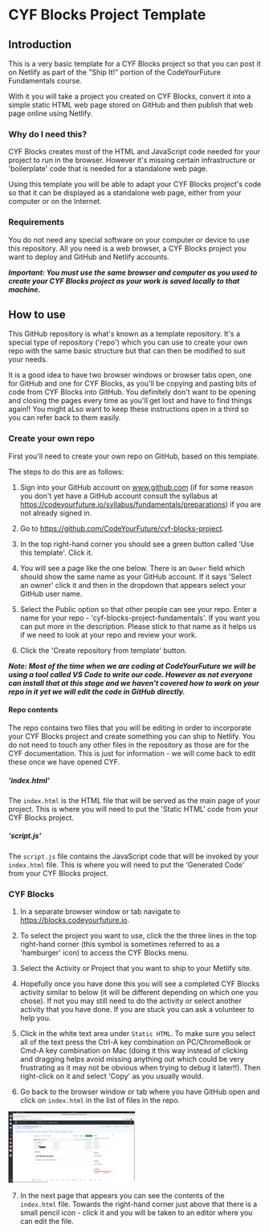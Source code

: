 # CYF Blocks Project Template

## Introduction

This is a very basic template for a CYF Blocks project so that you can post it on Netlify as part of the "Ship It!" portion of the CodeYourFuture Fundamentals course.

With it you will take a project you created on CYF Blocks, convert it into a simple static HTML web page stored on GitHub and then publish that web page online using Netlify.

### Why do I need this?

CYF Blocks creates most of the HTML and JavaScript code needed for your project to run in the browser. However it's missing certain infrastructure or 'boilerplate' code that is needed for a standalone web page.

Using this template you will be able to adapt your CYF Blocks project's code so that it can be displayed as a standalone web page, either from your computer or on the Internet.

### Requirements

You do not need any special software on your computer or device to use this repository. All you need is a web browser, a CYF Blocks project you want to deploy and GitHub and Netlify accounts.

***Important: You *must* use the same browser and computer as you used to create your CYF Blocks project as your work is saved locally to that machine.***

## How to use

This GitHub repository is what's known as a template repository. It's a special type of repository ('repo') which you can use to create your own repo with the same basic structure but that can then be modified to suit your needs.

It is a good idea to have two browser windows or browser tabs open, one for GitHub and one for CYF Blocks, as you'll be copying and pasting bits of code from CYF Blocks into GitHub. You definitely don't want to be opening and closing the pages every time as you'll get lost and have to find things again!! You might aLso want to keep these instructions open in a third so you can refer back to them easily.
### Create your own repo

First you'll need to create your own repo on GitHub, based on this template.

The steps to do this are as follows:

1. Sign into your GitHub account on www.github.com (if for some reason you don't yet have a GitHub account consult the syllabus at https://codeyourfuture.io/syllabus/fundamentals/preparations) if you are not already signed in.
2. Go to https://github.com/CodeYourFuture/cyf-blocks-project.
3. In the top right-hand corner you should see a green button called 'Use this template'. Click it.


4. You will see a page like the one below. There is an `Owner` field which should show the same name as your GitHub account. If it says 'Select an owner' click it and then in the dropdown that appears select your GitHub user name.


5. Select the Public option so that other people can see your repo. Enter a name for your repo - 'cyf-blocks-project-fundamentals'. If you want you can put more in the description. Please stick to that name as it helps us if we need to look at your repo and review your work.
6. Click the 'Create repository from template' button.

***Note: Most of the time when we are coding at CodeYourFuture we will be using a tool called VS Code to write our code. However as not everyone can install that at this stage and we haven't covered how to work on your repo in it yet we will edit the code in GitHub directly.***

#### Repo contents

The repo contains two files that you will be editing in order to incorporate your CYF Blocks project and create something you can ship to Netlify. You do not need to touch any other files in the repository as those are for the CYF documentation. This is just for information - we will come back to edit these once we have opened CYF.
##### 'index.html'

The `index.html` is the HTML file that will be served as the main page of your project. This is where you will need to put the 'Static HTML' code from your CYF Blocks project.

##### 'script.js'

The `script.js` file contains the JavaScript code that will be invoked by your `index.html` file. This is where you will need to put the 'Generated Code' from your CYF Blocks project.

### CYF Blocks

1. In a separate browser window or tab navigate to https://blocks.codeyourfuture.io.
2. To select the project you want to use, click the the three lines in the top right-hand corner (this symbol is sometimes referred to as a 'hamburger' icon) to access the CYF Blocks menu.
3. Select the Activity or Project that you want to ship to your Metlify site.
4. Hopefully once you have done this you will see a completed CYF Blocks activity similar to below (it will be different depending on which one you chose). If not you may still need to do the activity or select another activity that you have done. If you are stuck you can ask a volunteer to help you.


5. Click in the white text area under `Static HTML`. To make sure you select all of the text press the Ctrl-A key combination on PC/ChromeBook or Cmd-A key combination on Mac (doing it this way instead of clicking and dragging helps avoid missing anything out which could be very frustrating as it may not be obvious when trying to debug it later!!). Then right-click on it and select 'Copy' as you usually would.
6. Go back to the browser window or tab where you have GitHub open and click on `index.html` in the list of files in the repo.

<img src="images/index_html.png" alt="cyf-blocks-fundamentals GitHub repo" width="50%" height="50%"/>

7. In the next page that appears you can see the contents of the `index.html` file. Towards the right-hand corner just above that there is a small pencil icon - click it and you will be taken to an editor where you can edit the file.